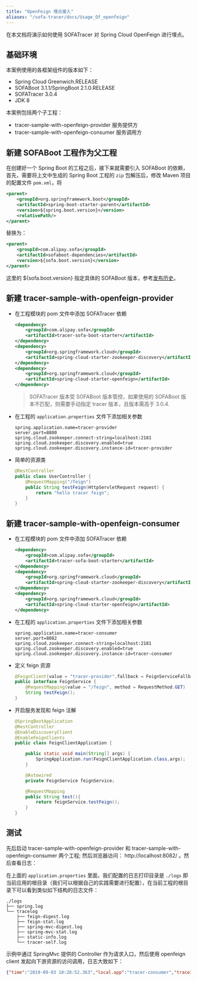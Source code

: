 ```yaml
---
title: "OpenFeign 埋点接入"
aliases: "/sofa-tracer/docs/Usage_Of_openfeign"
---
```


在本文档将演示如何使用 SOFATracer 对 Spring Cloud OpenFeign 进行埋点。

## 基础环境

本案例使用的各框架组件的版本如下：

* Spring Cloud Greenwich.RELEASE
* SOFABoot 3.1.1/SpringBoot 2.1.0.RELEASE
* SOFATracer 3.0.4 
* JDK 8

本案例包括两个子工程：

* tracer-sample-with-openfeign-provider  服务提供方
* tracer-sample-with-openfeign-consumer  服务调用方

## 新建 SOFABoot 工程作为父工程

在创建好一个 Spring Boot 的工程之后，接下来就需要引入 SOFABoot 的依赖，首先，需要将上文中生成的 Spring Boot 工程的 `zip` 包解压后，修改 Maven 项目的配置文件 `pom.xml`，将

```xml
<parent>
    <groupId>org.springframework.boot</groupId>
    <artifactId>spring-boot-starter-parent</artifactId>
    <version>${spring.boot.version}</version>
    <relativePath/>
</parent>
```

替换为：

```xml
<parent>
    <groupId>com.alipay.sofa</groupId>
    <artifactId>sofaboot-dependencies</artifactId>
    <version>${sofa.boot.version}</version>
</parent>
```
这里的 ${sofa.boot.version} 指定具体的 SOFABoot 版本，参考[发布历史](https://github.com/sofastack/sofa-build/releases)。

## 新建 tracer-sample-with-openfeign-provider

* 在工程模块的 pom 文件中添加 SOFATracer 依赖

    ```xml
    <dependency>
        <groupId>com.alipay.sofa</groupId>
        <artifactId>tracer-sofa-boot-starter</artifactId>
    </dependency>
    <dependency>
        <groupId>org.springframework.cloud</groupId>
        <artifactId>spring-cloud-starter-zookeeper-discovery</artifactId>
    </dependency>
    <dependency>
        <groupId>org.springframework.cloud</groupId>
        <artifactId>spring-cloud-starter-openfeign</artifactId>
    </dependency>
    ```
    > SOFATracer 版本受 SOFABoot 版本管控，如果使用的 SOFABoot 版本不匹配，则需要手动指定 tracer 版本，且版本需高于 3.0.4.

* 在工程的 `application.properties` 文件下添加相关参数

    ```properties
    spring.application.name=tracer-provider
    server.port=8800
    spring.cloud.zookeeper.connect-string=localhost:2181
    spring.cloud.zookeeper.discovery.enabled=true
    spring.cloud.zookeeper.discovery.instance-id=tracer-provider
    ```
* 简单的资源类

    ```java
    @RestController
    public class UserController {
        @RequestMapping("/feign")
        public String testFeign(HttpServletRequest request) {
            return "hello tracer feign";
        }
    }
    ```
## 新建 tracer-sample-with-openfeign-consumer

* 在工程模块的 pom 文件中添加 SOFATracer 依赖

    ```xml
    <dependency>
        <groupId>com.alipay.sofa</groupId>
        <artifactId>tracer-sofa-boot-starter</artifactId>
    </dependency>
    <dependency>
        <groupId>org.springframework.cloud</groupId>
        <artifactId>spring-cloud-starter-zookeeper-discovery</artifactId>
    </dependency>
    <dependency>
        <groupId>org.springframework.cloud</groupId>
        <artifactId>spring-cloud-starter-openfeign</artifactId>
    </dependency>
    ```

* 在工程的 `application.properties` 文件下添加相关参数

    ```properties
    spring.application.name=tracer-consumer
    server.port=8082
    spring.cloud.zookeeper.connect-string=localhost:2181
    spring.cloud.zookeeper.discovery.enabled=true
    spring.cloud.zookeeper.discovery.instance-id=tracer-consumer
    ```
* 定义 feign 资源

    ```java
    @FeignClient(value = "tracer-provider",fallback = FeignServiceFallbackFactory.class)
    public interface FeignService {
        @RequestMapping(value = "/feign", method = RequestMethod.GET)
        String testFeign();
    }
    ```
* 开启服务发现和 feign 注解

    ```java
    @SpringBootApplication
    @RestController
    @EnableDiscoveryClient
    @EnableFeignClients
    public class FeignClientApplication {
    
        public static void main(String[] args) {
            SpringApplication.run(FeignClientApplication.class,args);
        }
    
        @Autowired
        private FeignService feignService;
    
        @RequestMapping
        public String test(){
            return feignService.testFeign();
        }
    }
    ```

## 测试

先后启动 tracer-sample-with-openfeign-provider 和 tracer-sample-with-openfeign-consumer 两个工程; 然后浏览器访问：
http://localhost:8082/ 。然后查看日志：

在上面的 `application.properties` 里面，我们配置的日志打印目录是 `./logs` 即当前应用的根目录（我们可以根据自己的实践需要进行配置），在当前工程的根目录下可以看到类似如下结构的日志文件：

```plain
./logs
├── spring.log
└── tracelog
    ├── feign-digest.log
    ├── feign-stat.log
    ├── spring-mvc-digest.log
    ├── spring-mvc-stat.log
    ├── static-info.log
    └── tracer-self.log
```

示例中通过 SpringMvc 提供的 Controller 作为请求入口，然后使用 openfeign client 发起向下游资源的访问调用，日志大致如下：

```json
{"time":"2019-09-03 10:28:52.363","local.app":"tracer-consumer","traceId":"0a0fe9271567477731347100110969","spanId":"0.1","span.kind":"client","result.code":"200","current.thread.name":"http-nio-8082-exec-1","time.cost.milliseconds":"219ms","request.url":"http://10.15.233.39:8800/feign","method":"GET","error":"","req.size.bytes":0,"resp.size.bytes":18,"remote.host":"10.15.233.39","remote.port":"8800","sys.baggage":"","biz.baggage":""}
```